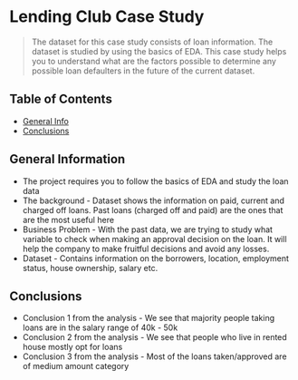 # Lending Club Case Study
> The dataset for this case study consists of loan information. The dataset is studied by using the basics of EDA. This case study helps you to understand what are the factors possible to determine any possible loan defaulters in the future of the current dataset.


## Table of Contents
* [General Info](#general-information)
* [Conclusions](#conclusions)

<!-- You can include any other section that is pertinent to your problem -->

## General Information
- The project requires you to follow the basics of EDA and study the loan data 
- The background - Dataset shows the information on paid, current and charged off loans. Past loans (charged off and paid) are the ones that are the most useful here
- Business Problem - With the past data, we are trying to study what variable to check when making an approval decision on the loan. It will help the company to make fruitful decisions and avoid any losses.
- Dataset - Contains information on the borrowers, location, employment status, house ownership, salary etc.

<!-- You don't have to answer all the questions - just the ones relevant to your project. -->

## Conclusions
- Conclusion 1 from the analysis - We see that majority people taking loans are in the salary range of 40k - 50k
- Conclusion 2 from the analysis - We see that people who live in rented house mostly opt for loans
- Conclusion 3 from the analysis - Most of the loans taken/approved are of medium amount category

<!-- You don't have to answer all the questions - just the ones relevant to your project. -->



